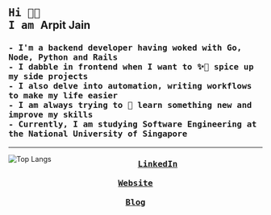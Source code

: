 <h2>
  <samp>
    Hi 👋🏻
  </samp> <br />
  <samp>
    I am </samp>
Arpit Jain
</h2>

<h3>
  <samp>
  - I'm a backend developer having woked with Go, Node, Python and Rails <br>
  - I dabble in frontend when I want to ✨💅 spice up my side projects <br>
  - I also delve into automation, writing workflows to make my life easier <br>
  - I am always trying to 🌱 learn something new and improve my skills <br>
  - Currently, I am studying Software Engineering at the National University of Singapore
  <samp>
  </h3>
<hr>


<img src="https://github-readme-stats-antimatter96.vercel.app/api/top-langs/?username=antimatter96&layout=compact&hide_border=false&con_color=58A6FF&text_color=8B949E&bg_color=0D1117&show_icons=true&langs_count=5&cache_seconds=432000&exclude_repo=none&hide=jupyter%20notebook,css,html" alt="Top Langs" align="left">

<h3 align="center">
  <samp>
    <a href="https://www.linkedin.com/in/mearpitjain/">LinkedIn</a> <br>
    <br>
    <a href="https://arpit.space/">Website</a> <br>
    <br>
    <a href="https://arpit.space/blog">Blog</a>
  </samp>
<h3>

